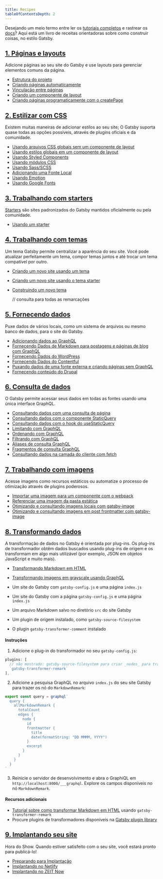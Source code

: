 ```yaml
---
title: Recipes
tableOfContentsDepth: 2
---
```


<!-- Modelo básico para uma receita de Gatsby:

## Tarefa a realizar.
1-2 frases a respeito. Quanto mais conciso e focado, melhor!

### Pré-requisitos
- Requisitos de sistema / versão.
- Tudo o necessário para configurar a tarefa.
- Incluindo a configuração de contas em outros sites, como o Netlify.
- Consulte [docs templates](/docs/docs-templates/) para obter dicas de formatação

### Instruções
Instruções passo a passo. Cada passo deve ser repetível e direto ao ponto. Qualquer coisa que não seja crítica para a tarefa deve ser omitida.

#### Exemplo ao vivo (opcional)
Um exemplo ao vivo pode não ser possível, dependendo da natureza da receita; nesse caso, pode omitir.

### Recursos adicionais
- Tutoriais
- Páginas do Documentos
- README de plugins
- etc.

Consulte [docs templates](/docs/docs-templates/) nos documentos de contribuição para obter mais ajuda..
-->

Desejando um meio termo entre ler os [tutoriais completos](/tutorial/) e rastrear os [docs](/docs/)? Aqui está um livro de receitas orientadoras sobre como construir coisas, no estilo Gatsby.

## [1. Páginas e layouts](/docs/recipes/pages-layouts)

Adicione páginas ao seu site do Gatsby e use layouts para gerenciar elementos comuns da página.

- [Estrutura do projeto](/docs/recipes/pages-layouts#project-structure)
- [Criando páginas automaticamente](/docs/recipes/pages-layouts#creating-pages-automatically)
- [Vinculação entre páginas](/docs/recipes/pages-layouts#linking-between-pages)
- [Criando um componente de layout](/docs/recipes/pages-layouts#creating-a-layout-component)
- [Criando páginas programaticamente com o createPage](/docs/recipes/pages-layouts#creating-pages-programmatically-with-createpage)

## [2. Estilizar com CSS](/docs/recipes/styling-css)

Existem muitas maneiras de adicionar estilos ao seu site; O Gatsby suporta quase todas as opções possíveis, através de plugins oficiais e da comunidade.

- [Usando arquivos CSS globais sem um componente de layout](/docs/recipes/styling-css#using-global-css-files-without-a-layout-component)
- [Usando estilos globais em um componente de layout](/docs/recipes/styling-css#using-global-styles-in-a-layout-component)
- [Usando Styled Components](/docs/recipes/styling-css#using-styled-components)
- [Usando módulos CSS](/docs/recipes/styling-css#using-css-modules)
- [Usando Sass/SCSS](/docs/recipes/styling-css#using-sassscss)
- [Adicionando uma Fonte Local](/docs/recipes/styling-css#adding-a-local-font)
- [Usando Emotion](/docs/recipes/styling-css#using-emotion)
- [Usando Google Fonts](/docs/recipes/styling-css#using-google-fonts)

## [3. Trabalhando com starters](/docs/recipes/working-with-starters)

[Starters](/docs/starters/) são sites padronizados do Gatsby mantidos oficialmente ou pela comunidade.

- [Usando um starter](/docs/recipes/working-with-starters#using-a-starter)

## [4. Trabalhando com temas](/docs/recipes/working-with-themes)

Um tema Gatsby permite centralizar a aparência do seu site. Você pode atualizar perfeitamente um tema, compor temas juntos e até trocar um tema compatível por outro.

- [Criando um novo site usando um tema](/docs/recipes/working-with-themes#creating-a-new-site-using-a-theme)
- [Criando um novo site usando o tema starter](/docs/recipes/working-with-themes#creating-a-new-site-using-a-theme-starter)
- [Construindo um novo tema](/docs/recipes/working-with-themes#building-a-new-theme)

  // consulta para todas as remarcações
## [5. Fornecendo dados](/docs/recipes/sourcing-data)

Puxe dados de vários locais, como um sistema de arquivos ou mesmo banco de dados, para o site do Gatsby.

- [Adicionando dados ao GraphQL](/docs/recipes/sourcing-data#adding-data-to-graphql)
- [Fornecendo Dados de Markdown para postagens e páginas de blog com GraphQL](/docs/recipes/sourcing-data#sourcing-markdown-data-for-blog-posts-and-pages-with-graphql)
- [Fornecendo Dados do WordPress](/docs/recipes/sourcing-data#sourcing-from-wordpress)
- [Fornecendo Dados do Contentful](/docs/recipes/sourcing-data#sourcing-data-from-contentful)
- [Puxando dados de uma fonte externa e criando páginas sem GraphQL](/docs/recipes/sourcing-data#pulling-data-from-an-external-source-and-creating-pages-without-graphql)
- [Fornecendo conteúdo do Drupal](/docs/recipes/sourcing-data#sourcing-content-from-drupal)

## [6. Consulta de dados](/docs/recipes/querying-data)

O Gatsby permite acessar seus dados em todas as fontes usando uma única interface GraphQL.

- [Consultando dados com uma consulta de página](/docs/recipes/querying-data#querying-data-with-a-page-query)
- [Consultando dados com o componente StaticQuery](/docs/recipes/querying-data#querying-data-with-the-staticquery-component)
- [Consultando dados com o hook do useStaticQuery](/docs/recipes/querying-data/#querying-data-with-the-usestaticquery-hook)
- [Limitando com GraphQL](/docs/recipes/querying-data#limiting-with-graphql)
- [Ordenando com GraphQL](/docs/recipes/querying-data#sorting-with-graphql)
- [Filtrando com GraphQL](/docs/recipes/querying-data#filtering-with-graphql)
- [Aliases de consulta GraphQL](/docs/recipes/querying-data#graphql-query-aliases)
- [Fragmentos de consulta GraphQL](/docs/recipes/querying-data#graphql-query-fragments)
- [Consultando dados na camada do cliente com fetch](/docs/recipes/querying-data#querying-data-client-side-with-fetch)

## [7. Trabalhando com imagens](/docs/recipes/working-with-images)

Acesse imagens como recursos estáticos ou automatize o processo de otimização através de plugins poderosos.

- [Importar uma imagem para um componente com o webpack](/docs/recipes/working-with-images#import-an-image-into-a-component-with-webpack)
- [Referenciar uma imagem da pasta estática](/docs/recipes/working-with-images#reference-an-image-from-the-static-folder)
- [Otimizando e consultando imagens locais com gatsby-image](/docs/recipes/working-with-images#optimizing-and-querying-local-images-with-gatsby-image)
- [Otimizando e consultando imagens em post frontmatter com gatsby-image](/docs/recipes/working-with-images#optimizing-and-querying-images-in-post-frontmatter-with-gatsby-image)

## [8. Transformando dados](/docs/recipes/transforming-data)

A transformação de dados no Gatsby é orientada por plug-ins. Os plug-ins de transformador obtêm dados buscados usando plug-ins de origem e os transformam em algo mais utilizável (por exemplo, JSON em objetos JavaScript e muito mais).

- [Transformando Markdown em HTML](/docs/recipes/transforming-data#transforming-markdown-into-html)
- [Transformando imagens em grayscale usando GraphQL](/docs/recipes/transforming-data#transforming-images-into-grayscale-using-graphql)

- Um site do Gatsby com `gatsby-config.js` e uma página `index.js`
- Um site do Gatsby com a página `gatsby-config.js` e uma página` index.js`
- Um arquivo Markdown salvo no diretório `src` do site Gatsby
- Um plugin de origem instalado, como `gatsby-source-filesystem`
- O plugin `gatsby-transformer-comment` instalado

#### Instruções

1. Adicione o plug-in do transformador no seu `gatsby-config.js`:

```js:title=gatsby-config.js
plugins: [
  // não mostrado: gatsby-source-filesystem para criar _nodes_ para transformar
  `gatsby-transformer-remark`
],
```

2. Adicione a pesquisa GraphQL no arquivo `index.js` do seu site Gatsby para trazer os nó do `MarkdownRemark`:

```jsx:title=src/pages/index.js
export const query = graphql`
  query {
    allMarkdownRemark {
      totalCount
      edges {
        node {
          id
          frontmatter {
            title
            date(formatString: "DD MMMM, YYYY")
          }
          excerpt
        }
      }
    }
  }
`
```

3. Reinicie o servidor de desenvolvimento e abra o GraphiQL em `http://localhost:8000/___graphql`. Explore os campos disponíveis no nó `MarkdownRemark`.

#### Recursos adicionais

- [Tutorial sobre como transformar Markdown em HTML](/tutorial/part-six/#transformer-plugins) usando `gatsby-transformer-remark`
- Procure plugins de transformadores disponíveis na [Gatsby plugin library](/plugins/?=transformer)

## [9. Implantando seu site](/docs/recipes/deploying-your-site)

Hora do Show. Quando estiver satisfeito com o seu site, você estará pronto para publicá-lo!

- [Preparando para Implantação](/docs/recipes/deploying-your-site#preparing-for-deployment)
- [Implantando no Netlify](/docs/recipes/deploying-your-site#deploying-to-netlify)
- [Implantando no ZEIT Now](/docs/recipes/deploying-your-site#deploying-to-zeit-now)
